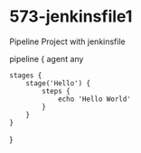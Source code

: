 # 573-jenkinsfile1
Pipeline Project with jenkinsfile

pipeline {
    agent any

    stages {
        stage('Hello') {
            steps {
                echo 'Hello World'
            }
        }
    }
}
